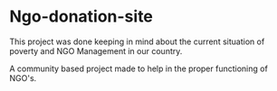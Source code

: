 # Ngo-donation-site

This project was done keeping in mind about the current situation of poverty and NGO Management in our country.

A community based project made to help in the proper functioning of NGO's.
